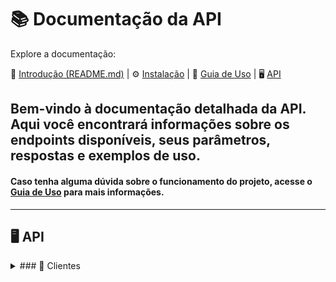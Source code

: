 # 📚 Documentação da API

Explore a documentação:

🏁 [Introdução (README.md)](../README.md)  | ⚙️ [Instalação](INSTALL.md) | 📓 [Guia de Uso](USAGE.md) | 🖥️ [API](API.md)


## Bem-vindo à documentação detalhada da API. Aqui você encontrará informações sobre os endpoints disponíveis, seus parâmetros, respostas e exemplos de uso.
#### Caso tenha alguma dúvida sobre o funcionamento do projeto, acesse o [Guia de Uso](USAGE.md) para mais informações.

---
## 🖥️ API

<details>
  <summary>### 🤝 Clientes</summary>

### 1. **[GET]/api/Clients**
#### Descrição:
Retorna a lista de recursos disponíveis.

#### Parâmetros:
- **Query Parameters (opcional):**
  - `pageNumber` (integer): Número da página. Exemplo: `1`.
  - `pageSize` (integer): Quantidade de itens por página. Exemplo: `10`.

#### Exemplo de Requisição:
```bash
curl -X GET "http://localhost:7198/api/Client?pageNumber=1&pageSize=10" -H "Accept: application/json"
```

#### **Exemplo de Retorno[200]**:
```json
{
  "pageNumber": 1,
  "pageSize": 2,
  "totalItems": 1005,
  "totalPages": 503,
  "items": [
    {
      "id": "guid-id",
      "name": "name-client",
      "email": "email-client",
      "city": "city-client",
      "pathImage": null
    },
    {
      "id": "guid-id",
      "name": "name-client",
      "email": "email-client",
      "city": "city-client",
      "pathImage": null
    },
  ]
}
```

---

### 2. **[GET]/api/Clients/{id}**
#### Descrição:
Retorna o cliente por id.

#### Parâmetros:
- **Path Parameters (obrigatório):**
  - `id` (guid): id do cliente. Exemplo: `3fa85f64-5717-4562-b3fc-2c963f66afa6`.

#### Exemplo de Requisição:
```bash
curl -X GET "http://localhost:7198/api/Clients/3fa85f64-5717-4562-b3fc-2c963f66afa6" -H "Accept: application/json"
```

#### **Exemplo de Retorno[200]:**
```json
{
  "id": "guid-id",
  "name": "name-client",
  "email": "email-client",
  "city": "city-client",
  "pathImage": null
}
```

---

### 3. **[GET]/api/Clients/{name}**
#### Descrição:
Retorna o cliente por nome. Busca cliente com nome relacionado ao parâmetro.

#### Parâmetros:
- **Path Parameters (obrigatório):**
  - `name` (string): nome do cliente. Exemplo: `Jose`.

#### Exemplo de Requisição:
```bash
curl -X GET "http://localhost:7198/api/Clients/Jose" -H "Accept: application/json"
```

#### **Exemplo de Retorno[200]:**
```json
[
    {
    "id": "guid-id",
    "name": "name-client",
    "email": "email-client",
    "city": "city-client",
    "pathImage": null
    }
]
```

---

### 4. **[Post]/api/Clients**
#### Descrição:
Cadastro de novo cliente.

#### Parâmetros:
- **Json Data (obrigatório):**
  - `name` (string): nome do cliente. Exemplo: `Jose`.
  - `email` (string): email do cliente (valor unico). Exemplo: `jose@email.com`.
  - `city` (string): cidade do cliente. Exemplo: `Curitiba`.

#### Exemplo de Requisição:
```bash
curl -X POST "http://localhost:7198/api/Clients" -H "Accept: application/json"
```

#### Exemplo de json data:
```json
{
  "name": "Jose",
  "email": "jose@email.com",
  "city": "Curitiba"
}
```

#### **Exemplo de Retorno[200]:**
```json
{
"id": "guid-id",
"name": "name-client",
"email": "email-client",
"city": "city-client",
"pathImage": null
}
```

---

### 5. **[Put]/api/Clients**
#### Descrição:
Atualizar dados do cliente.

#### Parâmetros:
- **Json Data (obrigatório):**
  - `id` (guid): id do cliente. Exemplo: `3fa85f64-5717-4562-b3fc-2c963f66afa6`.
  - `name` (string): nome do cliente. Exemplo: `Jose`.
  - `email` (string): email do cliente (valor unico). Exemplo: `jose@email.com`.
  - `city` (string): cidade do cliente. Exemplo: `Curitiba`.
  - `pathImage` (string): cidade do cliente. Exemplo: `null`.

#### Exemplo de Requisição:
```bash
curl -X PUT "http://localhost:7198/api/Clients" -H "Accept: application/json"
```

#### Exemplo de json data:
```json
{
    "id": "3fa85f64-5717-4562-b3fc-2c963f66afa6",
    "name": "Jose",
    "email": "jose@email.com",
    "city": "Curitiba",
    "pathImage": null
}
```

#### **Exemplo de Retorno[200]:**
```json
{
"id": "guid-id",
"name": "name-client",
"email": "email-client",
"city": "city-client",
"pathImage": null
}
```

---

### 6. **[Delete]/api/Clients/{id}**
#### Descrição:
Deletar cliente.

#### Parâmetros:
- **Path Parameters (obrigatório):**
  - `id` (guid): id do cliente. Exemplo: `3fa85f64-5717-4562-b3fc-2c963f66afa6`

#### Exemplo de Requisição:
```bash
curl -X DELETE "http://localhost:7198/api/Clients/3fa85f64-5717-4562-b3fc-2c963f66afa6" -H "Accept: application/json"
```

#### **Retorno[204]**

---

### 7. **[POST]/api/Clients/file**
#### Descrição:
Adicionar imagem ao cliente.

#### Parâmetros:
- **Form Data (obrigatório):**
  - `id` (guid): id do cliente. Exemplo: `3fa85f64-5717-4562-b3fc-2c963f66afa6`
  - `pathImage` (file): imagem do cliente.

#### Exemplo de Requisição:
```bash
curl -X POST "http://localhost:7198/api/Clients/" -H "Content-Type: multipart/form-data"
```

#### **Retorno[200]**
```json	
{
  "name": "3fa85f64-5717-4562-b3fc-2c963f66afa6.png",
  "type": ".png",
  "url": "http://localhost:7198/api/files/2/3fa85f64-5717-4562-b3fc-2c963f66afa6"
}
```

---

### 8. **[DELETE]/api/Clients/file**
#### Descrição:
Deletar imagem do cliente.

#### Parâmetros:
- **Path Parameters (obrigatório):**
  - `id` (guid): id do cliente. Exemplo: `3fa85f64-5717-4562-b3fc-2c963f66afa6`

#### Exemplo de Requisição:
```bash
curl -X DELETE "http://localhost:7198/api/Clients/7cf63a1b-4317-4df1-b401-265f0be742df" -H "Accept: application/json"
```

#### **Retorno[204]**

---

</details>